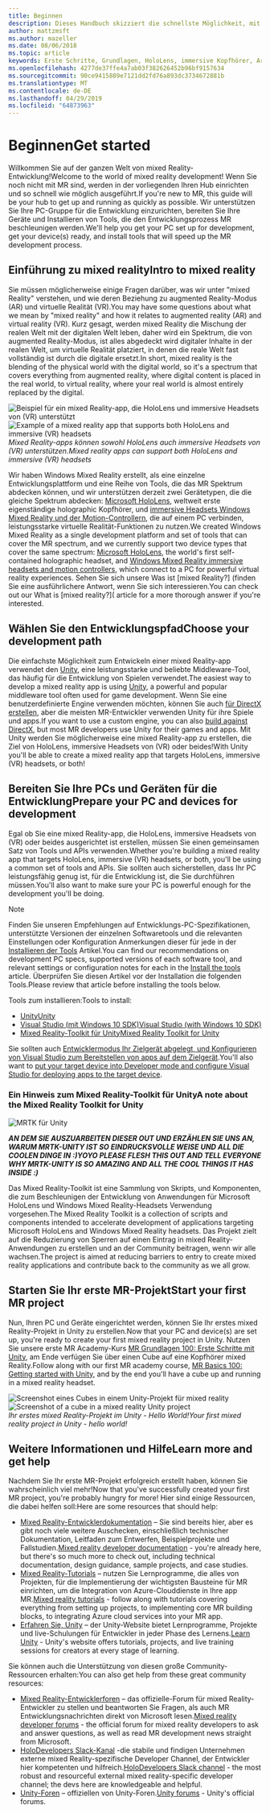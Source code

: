 ```yaml
---
title: Beginnen
description: Dieses Handbuch skizziert die schnellste Möglichkeit, mit der Entwicklung von mixed Reality betriebsbereit zu machen.
author: mattzmsft
ms.author: mazeller
ms.date: 08/06/2018
ms.topic: article
keywords: Erste Schritte, Grundlagen, HoloLens, immersive Kopfhörer, Ar, Vr, Unity, visual Studio, Schnellstart, wie Sie
ms.openlocfilehash: 4277de37ffe4a7ab03f382626452b96bf9157634
ms.sourcegitcommit: 90ce9415889e7121dd2fd76a893dc3734672881b
ms.translationtype: MT
ms.contentlocale: de-DE
ms.lasthandoff: 04/29/2019
ms.locfileid: "64873963"
---
```

# <a name="get-started"></a><span data-ttu-id="a8f85-104">Beginnen</span><span class="sxs-lookup"><span data-stu-id="a8f85-104">Get started</span></span>

<span data-ttu-id="a8f85-105">Willkommen Sie auf der ganzen Welt von mixed Reality-Entwicklung!</span><span class="sxs-lookup"><span data-stu-id="a8f85-105">Welcome to the world of mixed reality development!</span></span> <span data-ttu-id="a8f85-106">Wenn Sie noch nicht mit MR sind, werden in der vorliegenden Ihren Hub einrichten und so schnell wie möglich ausgeführt.</span><span class="sxs-lookup"><span data-stu-id="a8f85-106">If you're new to MR, this guide will be your hub to get up and running as quickly as possible.</span></span> <span data-ttu-id="a8f85-107">Wir unterstützen Sie Ihre PC-Gruppe für die Entwicklung einzurichten, bereiten Sie Ihre Geräte und Installieren von Tools, die den Entwicklungsprozess MR beschleunigen werden.</span><span class="sxs-lookup"><span data-stu-id="a8f85-107">We'll help you get your PC set up for development, get your device(s) ready, and install tools that will speed up the MR development process.</span></span> 

## <a name="intro-to-mixed-reality"></a><span data-ttu-id="a8f85-108">Einführung zu mixed reality</span><span class="sxs-lookup"><span data-stu-id="a8f85-108">Intro to mixed reality</span></span>

<span data-ttu-id="a8f85-109">Sie müssen möglicherweise einige Fragen darüber, was wir unter "mixed Reality" verstehen, und wie deren Beziehung zu augmented Reality-Modus (AR) und virtuelle Realität (VR).</span><span class="sxs-lookup"><span data-stu-id="a8f85-109">You may have some questions about what we mean by "mixed reality" and how it relates to augmented reality (AR) and virtual reality (VR).</span></span> <span data-ttu-id="a8f85-110">Kurz gesagt, werden mixed Reality die Mischung der realen Welt mit der digitalen Welt leben, daher wird ein Spektrum, die von augmented Reality-Modus, ist alles abgedeckt wird digitaler Inhalte in der realen Welt, um virtuelle Realität platziert, in denen die reale Welt fast vollständig ist durch die digitale ersetzt.</span><span class="sxs-lookup"><span data-stu-id="a8f85-110">In short, mixed reality is the blending of the physical world with the digital world, so it's a spectrum that covers everything from augmented reality, where digital content is placed in the real world, to virtual reality, where your real world is almost entirely replaced by the digital.</span></span> 

<span data-ttu-id="a8f85-111">![Beispiel für ein mixed Reality-app, die HoloLens und immersive Headsets von (VR) unterstützt](images/mr-island.png)</span><span class="sxs-lookup"><span data-stu-id="a8f85-111">![Example of a mixed reality app that supports both HoloLens and immersive (VR) headsets](images/mr-island.png)</span></span><br>
<span data-ttu-id="a8f85-112">*Mixed Reality-apps können sowohl HoloLens auch immersive Headsets von (VR) unterstützen.*</span><span class="sxs-lookup"><span data-stu-id="a8f85-112">*Mixed reality apps can support both HoloLens and immersive (VR) headsets*</span></span>

<span data-ttu-id="a8f85-113">Wir haben Windows Mixed Reality erstellt, als eine einzelne Entwicklungsplattform und eine Reihe von Tools, die das MR Spektrum abdecken können, und wir unterstützen derzeit zwei Gerätetypen, die die gleiche Spektrum abdecken: [Microsoft HoloLens](https://www.microsoft.com/hololens), weltweit erste eigenständige holographic Kopfhörer, und [immersive Headsets Windows Mixed Reality und der Motion-Controllern](https://www.microsoft.com/windows/windows-mixed-reality), die auf einem PC verbinden, leistungsstarke virtuelle Realität-Funktionen zu nutzen.</span><span class="sxs-lookup"><span data-stu-id="a8f85-113">We created Windows Mixed Reality as a single development platform and set of tools that can cover the MR spectrum, and we currently support two device types that cover the same spectrum: [Microsoft HoloLens](https://www.microsoft.com/hololens), the world's first self-contained holographic headset, and [Windows Mixed Reality immersive headsets and motion controllers](https://www.microsoft.com/windows/windows-mixed-reality), which connect to a PC for powerful virtual reality experiences.</span></span> <span data-ttu-id="a8f85-114">Sehen Sie sich unsere Was ist [mixed Reality?] (finden Sie eine ausführlichere Antwort, wenn Sie sich interessieren.</span><span class="sxs-lookup"><span data-stu-id="a8f85-114">You can check out our What is [mixed reality?]( article for a more thorough answer if you're interested.</span></span>

## <a name="choose-your-development-path"></a><span data-ttu-id="a8f85-115">Wählen Sie den Entwicklungspfad</span><span class="sxs-lookup"><span data-stu-id="a8f85-115">Choose your development path</span></span>

<span data-ttu-id="a8f85-116">Die einfachste Möglichkeit zum Entwickeln einer mixed Reality-app verwendet den [Unity](https://unity3d.com), eine leistungsstarke und beliebte Middleware-Tool, das häufig für die Entwicklung von Spielen verwendet.</span><span class="sxs-lookup"><span data-stu-id="a8f85-116">The easiest way to develop a mixed reality app is using [Unity](https://unity3d.com), a powerful and popular middleware tool often used for game development.</span></span> <span data-ttu-id="a8f85-117">Wenn Sie eine benutzerdefinierte Engine verwenden möchten, können Sie auch [für DirectX erstellen](directx-development-overview.md), aber die meisten MR-Entwickler verwenden Unity für ihre Spiele und apps.</span><span class="sxs-lookup"><span data-stu-id="a8f85-117">If you want to use a custom engine, you can also [build against DirectX](directx-development-overview.md), but most MR developers use Unity for their games and apps.</span></span> <span data-ttu-id="a8f85-118">Mit Unity werden Sie möglicherweise eine mixed Reality-app zu erstellen, die Ziel von HoloLens, immersive Headsets von (VR) oder beides!</span><span class="sxs-lookup"><span data-stu-id="a8f85-118">With Unity you'll be able to create a mixed reality app that targets HoloLens, immersive (VR) headsets, or both!</span></span>

## <a name="prepare-your-pc-and-devices-for-development"></a><span data-ttu-id="a8f85-119">Bereiten Sie Ihre PCs und Geräten für die Entwicklung</span><span class="sxs-lookup"><span data-stu-id="a8f85-119">Prepare your PC and devices for development</span></span>

<span data-ttu-id="a8f85-120">Egal ob Sie eine mixed Reality-app, die HoloLens, immersive Headsets von (VR) oder beides ausgerichtet ist erstellen, müssen Sie einen gemeinsamen Satz von Tools und APIs verwenden.</span><span class="sxs-lookup"><span data-stu-id="a8f85-120">Whether you're building a mixed reality app that targets HoloLens, immersive (VR) headsets, or both, you'll be using a common set of tools and APIs.</span></span> <span data-ttu-id="a8f85-121">Sie sollten auch sicherstellen, dass Ihr PC leistungsfähig genug ist, für die Entwicklung ist, die Sie durchführen müssen.</span><span class="sxs-lookup"><span data-stu-id="a8f85-121">You'll also want to make sure your PC is powerful enough for the development you'll be doing.</span></span> 

>[!NOTE]
><span data-ttu-id="a8f85-122">Finden Sie unseren Empfehlungen auf Entwicklungs-PC-Spezifikationen, unterstützte Versionen der einzelnen Softwaretools und die relevanten Einstellungen oder Konfiguration Anmerkungen dieser für jede in der [Installieren der Tools](install-the-tools.md) Artikel.</span><span class="sxs-lookup"><span data-stu-id="a8f85-122">You can find our recommendations on development PC specs, supported versions of each software tool, and relevant settings or configuration notes for each in the [Install the tools](install-the-tools.md) article.</span></span> <span data-ttu-id="a8f85-123">Überprüfen Sie diesen Artikel vor der Installation die folgenden Tools.</span><span class="sxs-lookup"><span data-stu-id="a8f85-123">Please review that article before installing the tools below.</span></span>

<span data-ttu-id="a8f85-124">Tools zum installieren:</span><span class="sxs-lookup"><span data-stu-id="a8f85-124">Tools to install:</span></span>
* [<span data-ttu-id="a8f85-125">Unity</span><span class="sxs-lookup"><span data-stu-id="a8f85-125">Unity</span></span>](https://store.unity.com/download)
* [<span data-ttu-id="a8f85-126">Visual Studio (mit Windows 10 SDK)</span><span class="sxs-lookup"><span data-stu-id="a8f85-126">Visual Studio (with Windows 10 SDK)</span></span>](https://developer.microsoft.com/windows/downloads)
* [<span data-ttu-id="a8f85-127">Mixed Reality-Toolkit für Unity</span><span class="sxs-lookup"><span data-stu-id="a8f85-127">Mixed Reality Toolkit for Unity</span></span>](https://github.com/Microsoft/MixedRealityToolkit-Unity/blob/htk_release/GettingStarted.md)

<span data-ttu-id="a8f85-128">Sie sollten auch [Entwicklermodus Ihr Zielgerät abgelegt, und Konfigurieren von Visual Studio zum Bereitstellen von apps auf dem Zielgerät](using-visual-studio.md).</span><span class="sxs-lookup"><span data-stu-id="a8f85-128">You'll also want to [put your target device into Developer mode and configure Visual Studio for deploying apps to the target device](using-visual-studio.md).</span></span>

### <a name="a-note-about-the-mixed-reality-toolkit-for-unity"></a><span data-ttu-id="a8f85-129">Ein Hinweis zum Mixed Reality-Toolkit für Unity</span><span class="sxs-lookup"><span data-stu-id="a8f85-129">A note about the Mixed Reality Toolkit for Unity</span></span>

![MRTK für Unity](images/mrtkandunity.png)<br>

<span data-ttu-id="a8f85-131">***AN DEM SIE AUSZUARBEITEN DIESER OUT UND ERZÄHLEN SIE UNS AN, WARUM MRTK-UNITY IST SO EINDRUCKSVOLLE WEISE UND ALL DIE COOLEN DINGE IN :)***</span><span class="sxs-lookup"><span data-stu-id="a8f85-131">***YOYO PLEASE FLESH THIS OUT AND TELL EVERYONE WHY MRTK-UNITY IS SO AMAZING AND ALL THE COOL THINGS IT HAS INSIDE :)***</span></span>

<span data-ttu-id="a8f85-132">Das Mixed Reality-Toolkit ist eine Sammlung von Skripts, und Komponenten, die zum Beschleunigen der Entwicklung von Anwendungen für Microsoft HoloLens und Windows Mixed Reality-Headsets Verwendung vorgesehen.</span><span class="sxs-lookup"><span data-stu-id="a8f85-132">The Mixed Reality Toolkit is a collection of scripts and components intended to accelerate development of applications targeting Microsoft HoloLens and Windows Mixed Reality headsets.</span></span> <span data-ttu-id="a8f85-133">Das Projekt zielt auf die Reduzierung von Sperren auf einen Eintrag in mixed Reality-Anwendungen zu erstellen und an der Community beitragen, wenn wir alle wachsen.</span><span class="sxs-lookup"><span data-stu-id="a8f85-133">The project is aimed at reducing barriers to entry to create mixed reality applications and contribute back to the community as we all grow.</span></span>

## <a name="start-your-first-mr-project"></a><span data-ttu-id="a8f85-134">Starten Sie Ihr erste MR-Projekt</span><span class="sxs-lookup"><span data-stu-id="a8f85-134">Start your first MR project</span></span>

<span data-ttu-id="a8f85-135">Nun, Ihren PC und Geräte eingerichtet werden, können Sie Ihr erstes mixed Reality-Projekt in Unity zu erstellen.</span><span class="sxs-lookup"><span data-stu-id="a8f85-135">Now that your PC and device(s) are set up, you're ready to create your first mixed reality project in Unity.</span></span> <span data-ttu-id="a8f85-136">Nutzen Sie unsere erste MR Academy-Kurs [MR Grundlagen 100: Erste Schritte mit Unity](holograms-100.md), am Ende verfügen Sie über einen Cube auf eine Kopfhörer mixed Reality.</span><span class="sxs-lookup"><span data-stu-id="a8f85-136">Follow along with our first MR academy course, [MR Basics 100: Getting started with Unity](holograms-100.md), and by the end you'll have a cube up and running in a mixed reality headset.</span></span>

<span data-ttu-id="a8f85-137">![Screenshot eines Cubes in einem Unity-Projekt für mixed reality](images/mr-cube.PNG)</span><span class="sxs-lookup"><span data-stu-id="a8f85-137">![Screenshot of a cube in a mixed reality Unity project](images/mr-cube.PNG)</span></span><br>
<span data-ttu-id="a8f85-138">*Ihr erstes mixed Reality-Projekt im Unity - Hello World!*</span><span class="sxs-lookup"><span data-stu-id="a8f85-138">*Your first mixed reality project in Unity - hello world!*</span></span>

## <a name="learn-more-and-get-help"></a><span data-ttu-id="a8f85-139">Weitere Informationen und Hilfe</span><span class="sxs-lookup"><span data-stu-id="a8f85-139">Learn more and get help</span></span>

<span data-ttu-id="a8f85-140">Nachdem Sie Ihr erste MR-Projekt erfolgreich erstellt haben, können Sie wahrscheinlich viel mehr!</span><span class="sxs-lookup"><span data-stu-id="a8f85-140">Now that you've successfully created your first MR project, you're probably hungry for more!</span></span> <span data-ttu-id="a8f85-141">Hier sind einige Ressourcen, die dabei helfen soll:</span><span class="sxs-lookup"><span data-stu-id="a8f85-141">Here are some resources that should help:</span></span>
* <span data-ttu-id="a8f85-142">[Mixed Reality-Entwicklerdokumentation](mixed-reality.md) – Sie sind bereits hier, aber es gibt noch viele weitere Auschecken, einschließlich technischer Dokumentation, Leitfaden zum Entwerfen, Beispielprojekte und Fallstudien.</span><span class="sxs-lookup"><span data-stu-id="a8f85-142">[Mixed reality developer documentation](mixed-reality.md) - you're already here, but there's so much more to check out, including technical documentation, design guidance, sample projects, and case studies.</span></span>
* <span data-ttu-id="a8f85-143">[Mixed Reality-Tutorials](tutorials.md) – nutzen Sie Lernprogramme, die alles von Projekten, für die Implementierung der wichtigsten Bausteine für MR einrichten, um die Integration von Azure-Clouddienste in Ihre app MR.</span><span class="sxs-lookup"><span data-stu-id="a8f85-143">[Mixed reality tutorials](tutorials.md) - follow along with tutorials covering everything from setting up projects, to implementing core MR building blocks, to integrating Azure cloud services into your MR app.</span></span>
* <span data-ttu-id="a8f85-144">[Erfahren Sie, Unity](https://unity3d.com/learn) – der Unity-Website bietet Lernprogramme, Projekte und live-Schulungen für Entwickler in jeder Phase des Lernens.</span><span class="sxs-lookup"><span data-stu-id="a8f85-144">[Learn Unity](https://unity3d.com/learn) - Unity's website offers tutorials, projects, and live training sessions for creators at every stage of learning.</span></span>

<span data-ttu-id="a8f85-145">Sie können auch die Unterstützung von diesen große Community-Ressourcen erhalten:</span><span class="sxs-lookup"><span data-stu-id="a8f85-145">You can also get help from these great community resources:</span></span>
* <span data-ttu-id="a8f85-146">[Mixed Reality-Entwicklerforen](https://forums.hololens.com/) – das offizielle-Forum für mixed Reality-Entwickler zu stellen und beantworten Sie Fragen, als auch MR Entwicklungsnachrichten direkt von Microsoft lesen.</span><span class="sxs-lookup"><span data-stu-id="a8f85-146">[Mixed reality developer forums](https://forums.hololens.com/) - the official forum for mixed reality developers to ask and answer questions, as well as read MR development news straight from Microsoft.</span></span>
* <span data-ttu-id="a8f85-147">[HoloDevelopers Slack-Kanal](https://holodevelopersslack.azurewebsites.net/) -die stabile und findigen Unternehmen externe mixed Reality-spezifische Developer Channel, der Entwickler hier kompetenten und hilfreich.</span><span class="sxs-lookup"><span data-stu-id="a8f85-147">[HoloDevelopers Slack channel](https://holodevelopersslack.azurewebsites.net/) - the most robust and resourceful external mixed reality-specific developer channel; the devs here are knowledgeable and helpful.</span></span>
* <span data-ttu-id="a8f85-148">[Unity-Foren](https://forum.unity3d.com/) – offiziellen von Unity-Foren.</span><span class="sxs-lookup"><span data-stu-id="a8f85-148">[Unity forums](https://forum.unity3d.com/) - Unity's official forums.</span></span>
